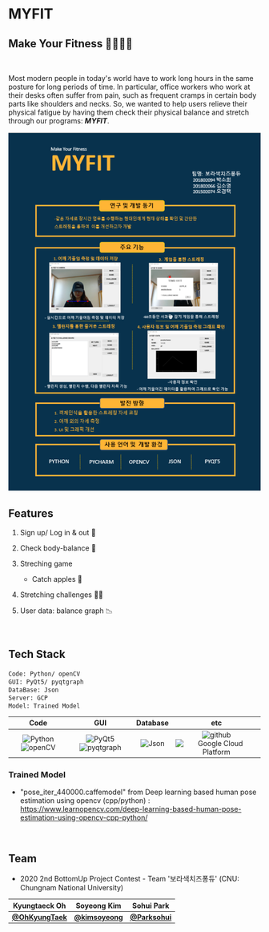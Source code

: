 # MYFIT
## Make Your Fitness 🤸‍♀️🤸‍♂️

<br/>

Most modern people in today's world have to work long hours in the same posture for long periods of time. In particular, office workers who work at their desks often suffer from pain, such as frequent cramps in certain body parts like shoulders and necks. So, we wanted to help users relieve their physical fatigue by having them check their physical balance and stretch through our programs: <b><i>MYFIT</i></b>.

<img src="POSTER.png" title="MYFIT POSTER" alt="MYFIT POSTER"></img>


## Features
1. Sign up/ Log in & out 👤

2. Check body-balance 📐

3. Streching game
    - Catch apples  🍎
  
4. Stretching challenges 🙋‍♂️

5. User data: balance graph 📉

<br/>

## Tech Stack
```
Code: Python/ openCV
GUI: PyQt5/ pyqtgraph
DataBase: Json
Server: GCP
Model: Trained Model
 ```
 
|      Code      |      GUI      |    Database   |      etc      |
| :------------: | :-----------: | :-----------: | :-----------: |
| ![Python](https://img.shields.io/badge/python-v3.8-blue?logo=python) ![openCV](https://img.shields.io/badge/openCV-CV2+-green?logo=opencv) | ![PyQt5](https://img.shields.io/badge/pyqt-v5-olive?logo=pyqt) ![pyqtgraph](https://img.shields.io/badge/pyqtgraph-pyqtgraph-blue?logo=pyqtgraph) | ![Json](https://img.shields.io/badge/json-database-orange?logo=json) | ![github](https://img.shields.io/badge/github-gray?logo=github) ![Google Cloud Platform](https://img.shields.io/badge/Google_Cloud_Platform-VM_instance-red?logo=gcp) |
 
  
### Trained Model
- "pose_iter_440000.caffemodel"
from Deep learning based human pose estimation using opencv (cpp/python)
: <https://www.learnopencv.com/deep-learning-based-human-pose-estimation-using-opencv-cpp-python/>


<br/>


## Team
- 2020 2nd BottomUp Project Contest - Team '보라색치즈퐁듀' (CNU: Chungnam National University)


| Kyungtaeck Oh | Soyeong Kim | Sohui Park |
|:---:|:---:|:---:|
| [**@OhKyungTaek**](https://github.com/OhKyungTaek)| [**@kimsoyeong**](https://github.com/kimsoyeong) | [**@Parksohui**](https://github.com/Parksohui)

